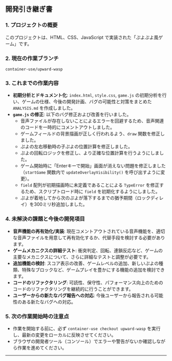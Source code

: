 ## 開発引き継ぎ書

### 1. プロジェクトの概要

このプロジェクトは、HTML、CSS、JavaScript で実装された「ぷよぷよ風ゲーム」です。

### 2. 現在の作業ブランチ

`container-use/upward-wasp`

### 3. これまでの作業内容

-   **初期分析とドキュメント化**: `index.html`, `style.css`, `game.js` の初期分析を行い、ゲームの仕様、今後の開発計画、バグの可能性と対策をまとめた `ANALYSIS.md` を作成しました。
-   **`game.js` の修正**: 以下のバグ修正および改善を行いました。
    -   音声ファイルが存在しないことによるエラーを回避するため、音声関連のコードを一時的にコメントアウトしました。
    -   ゲームフィールドの背景描画が正しく行われるよう、`draw` 関数を修正しました。
    -   ぷよの左右移動時の子ぷよの位置計算を修正しました。
    -   ぷよの回転ロジックを修正し、より正確な位置計算を行うようにしました。
    -   ゲーム開始時に「Enterキーで開始」画面が消えない問題を修正しました（`startGame` 関数内で `updateOverlayVisibility()` を呼び出すように変更）。
    -   `field` 配列が初期描画時に未定義であることによる `TypeError` を修正するため、スクリプトロード時に `field` を初期化するようにしました。
    -   ぷよが着地してから次のぷよが落下するまでの猶予期間（ロックディレイ）を300ミリ秒追加しました。

### 4. 未解決の課題と今後の開発項目

-   **音声機能の再有効化/実装**: 現在コメントアウトされている音声機能を、適切な音声ファイルを用意して再有効化するか、代替手段を検討する必要があります。
-   **ゲームメカニクスの詳細テスト**: 衝突判定、回転、連鎖反応など、ゲームの主要なメカニクスについて、さらに詳細なテストと調整が必要です。
-   **追加機能の検討**: スコア表示の改善、ゲームレベルの追加、新しいぷよの種類、特殊なブロックなど、ゲームプレイを豊かにする機能の追加を検討できます。
-   **コードのリファクタリング**: 可読性、保守性、パフォーマンス向上のためのコードのリファクタリングを継続的に行うことができます。
-   **ユーザーからの新たなバグ報告への対応**: 今後ユーザーから報告される可能性のある新たなバグへの対応。

### 5. 次の作業開始時の注意点

-   作業を開始する前に、必ず `container-use checkout upward-wasp` を実行し、最新の変更をローカルに反映させてください。
-   ブラウザの開発者ツール（コンソール）でエラーや警告がないか確認しながら作業を進めてください。

---